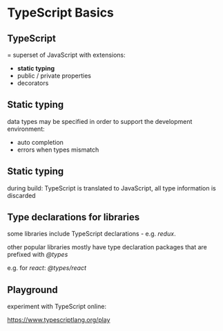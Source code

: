 # TypeScript Basics

<!-- closely realated content in presentations typescript and react-->

## TypeScript

= superset of JavaScript with extensions:

- **static typing**
- public / private properties
- decorators

## Static typing

data types may be specified in order to support the development environment:

- auto completion
- errors when types mismatch

## Static typing

during build: TypeScript is translated to JavaScript, all type information is discarded

## Type declarations for libraries

some libraries include TypeScript declarations - e.g. _redux_.

other popular libraries mostly have type declaration packages that are prefixed with _@types_

e.g. for _react_: _@types/react_

## Playground

experiment with TypeScript online:

https://www.typescriptlang.org/play
